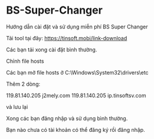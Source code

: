 # BS-Super-Changer
Hướng dẫn cài đặt và sử dụng miễn phí BS Super Changer

Tải tool tại đây: https://tinsoft.mobi/link-download

Các bạn tải xong cài đặt bình thường.

Chỉnh file hosts

Các bạn mở file hosts ở C:\Windows\System32\drivers\etc

Thêm 2 dòng:

119.81.140.205 j2mely.com
119.81.140.205 ip.tinsoftsv.com

và lưu lại

Xong các bạn đăng nhập và sử dụng bình thường.

Bạn nào chưa có tài khoản có thể đăng ký rồi đăng nhập.
